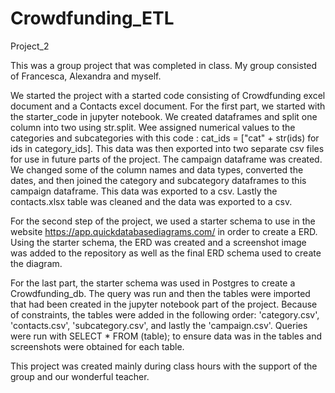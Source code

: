 # Crowdfunding_ETL
 Project_2

This was a group project that was completed in class.  My group consisted of Francesca, Alexandra and myself.  

We started the project with a started code consisting of Crowdfunding excel document and a Contacts excel document.  For the first part, we started with the starter_code in jupyter notebook.  We created dataframes and split one column into two using str.split.  Wee assigned numerical values to the categories and subcategories with this code : cat_ids = ["cat" + str(ids) for ids in category_ids].  This data was then exported into two separate csv files for use in future parts of the project.  The campaign dataframe was created.  We changed some of the column names and data types, converted the dates, and then joined the category and subcategory dataframes to this campaign dataframe.  This data was exported to a csv.  Lastly the contacts.xlsx table was cleaned and the data was exported to a csv.

For the second step of the project, we used a starter schema to use in the website https://app.quickdatabasediagrams.com/ in order to create a ERD.  Using the starter schema, the ERD was created and a screenshot image was added to the repository as well as the final ERD schema used to create the diagram.

For the last part, the starter schema was used in Postgres to create a Crowdfunding_db.  The query was run and then the tables were imported that had been created in the jupyter notebook part of the project.  Because of constraints, the tables were added in the following order: 'category.csv', 'contacts.csv', 'subcategory.csv', and lastly the 'campaign.csv'.  Queries were run with SELECT * FROM (table); to ensure data was in the tables and screenshots were obtained for each table.

This project was created mainly during class hours with the support of the group and our wonderful teacher.
